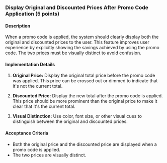 ### Display Original and Discounted Prices After Promo Code Application (5 points)

#### Description

When a promo code is applied, the system should clearly display both the original and discounted prices to the user. This feature improves user experience by explicitly showing the savings achieved by using the promo code. The two prices must be visually distinct to avoid confusion.

#### Implementation Details

1. **Original Price:** Display the original total price before the promo code was applied. This price can be crossed out or dimmed to indicate that it's not the current total.

2. **Discounted Price:** Display the new total after the promo code is applied. This price should be more prominent than the original price to make it clear that it's the current total.

3. **Visual Distinction:** Use color, font size, or other visual cues to distinguish between the original and discounted prices.

#### Acceptance Criteria

- Both the original price and the discounted price are displayed when a promo code is applied.
- The two prices are visually distinct.
